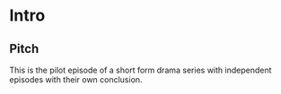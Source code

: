 # Intro

## Pitch

This is the pilot episode of a short form drama series with independent episodes with their own conclusion. 





